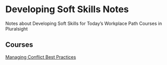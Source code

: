 # Developing Soft Skills Notes

Notes about Developing Soft Skills for Today’s Workplace Path Courses in Pluralsight

## Courses

[Managing Conflict Best Practices](https://github.com/amartellram/developing-soft-skills-notes/blob/0116e67c4b2fb8e344905c13367889abbc67be1b/ManagingConflict.md)

